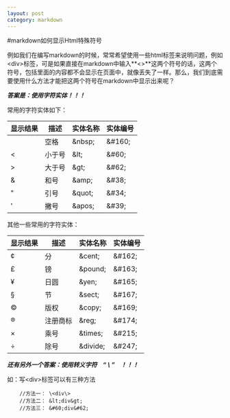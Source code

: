 ```yaml
---
layout: post
category: markdown
---
```


#markdown如何显示Html特殊符号

例如我们在编写markdown的时候，常常希望使用一些html标签来说明问题，例如&lt;div&gt;标签，可是如果直接在markdown中输入**&lt;&gt;**这两个符号的话，这两个符号，包括里面的内容都不会显示在页面中，就像丢失了一样。那么，我们到底需要使用什么方法才能把这两个符号在markdown中显示出来呢？

***答案是：使用字符实体！！！***

常用的字符实体如下：

显示结果 | 描述 | 实体名称 | 实体编号
------- | ---- | ------ | ------
&nbsp; | 空格 | \&nbsp; | \&#160;
&lt; | 小于号 | \&lt; | \&#60;
&gt; | 大于号 | \&gt; | \&#62;
&amp; | 和号 | \&amp; | \&#38;
&quot; | 引号 | \&quot; | \&#34;
&apos; | 撇号 | \&apos; | \&#39;

其他一些常用的字符实体：

显示结果 | 描述 | 实体名称 | 实体编号
------- | ---- | ------ | ------
&cent; | 分 | \&cent; | \&#162;
&pound; | 镑 | \&pound; | \&#163;
&yen; | 日圆 | \&yen; | \&#165;
&sect; | 节 | \&sect; | \&#167;
&copy; | 版权 | \&copy; | \&#169;
&reg; | 注册商标 | \&reg; | \&#174;
&times; | 乘号 | \&times; | \&#215;
&divide; | 除号 | \&divide; | \&#247;

***还有另外一个答案：使用转义字符&nbsp;&nbsp;&nbsp;&nbsp;“&nbsp;\\&nbsp;”&nbsp;&nbsp;&nbsp;&nbsp;！！！***

如：写\<div\>标签可以有三种方法

```
	//方法一： \<div\>
	//方法二： &lt;div&gt;
	//方法三： &#60;div&#62;
```



